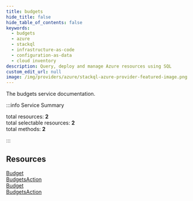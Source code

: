```yaml
---
title: budgets
hide_title: false
hide_table_of_contents: false
keywords:
  - budgets
  - azure
  - stackql
  - infrastructure-as-code
  - configuration-as-data
  - cloud inventory
description: Query, deploy and manage Azure resources using SQL
custom_edit_url: null
image: /img/providers/azure/stackql-azure-provider-featured-image.png
---
```


The budgets service documentation.

:::info Service Summary

<div class="row">
<div class="providerDocColumn">
<span>total resources:&nbsp;<b>2</b></span><br />
<span>total selectable resources:&nbsp;<b>2</b></span><br />
<span>total methods:&nbsp;<b>2</b></span><br />
</div>
</div>

:::

## Resources
<div class="row">
<div class="providerDocColumn">
<a href="/providers/azure/budgets/Budget/">Budget</a><br />
<a href="/providers/azure/budgets/BudgetsAction/">BudgetsAction</a>
</div>
<div class="providerDocColumn">
<a href="/providers/azure/budgets/Budget/">Budget</a><br />
<a href="/providers/azure/budgets/BudgetsAction/">BudgetsAction</a>
</div>
</div>